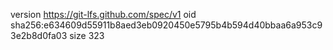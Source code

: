 version https://git-lfs.github.com/spec/v1
oid sha256:e634609d55911b8aed3eb0920450e5795b4b594d40bbaa6a953c93e2b8d0fa03
size 323
